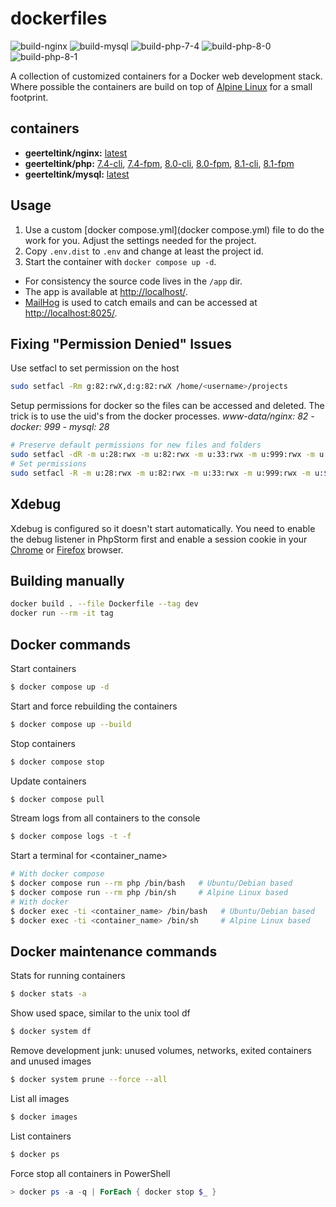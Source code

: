 # dockerfiles

![build-nginx](https://github.com/geerteltink/dockerfiles/workflows/build-nginx/badge.svg)
![build-mysql](https://github.com/geerteltink/dockerfiles/workflows/build-mysql/badge.svg)
![build-php-7-4](https://github.com/geerteltink/dockerfiles/workflows/build-php-7-4/badge.svg)
![build-php-8-0](https://github.com/geerteltink/dockerfiles/workflows/build-php-8-0/badge.svg)
![build-php-8-1](https://github.com/geerteltink/dockerfiles/workflows/build-php-8-1/badge.svg)

A collection of customized containers for a Docker web development stack. Where possible the containers are build on top of [Alpine Linux](http://alpinelinux.org/) for a small footprint.

## containers

- **geerteltink/nginx:** [latest](https://github.com/geerteltink/dockerfiles/blob/master/nginx/latest.dockerfile)
- **geerteltink/php:** [7.4-cli](https://github.com/geerteltink/dockerfiles/blob/master/php/7.4-cli.dockerfile), [7.4-fpm](https://github.com/geerteltink/dockerfiles/blob/master/php/7.4-fpm.dockerfile), [8.0-cli](https://github.com/geerteltink/dockerfiles/blob/master/php/8.0-cli.dockerfile), [8.0-fpm](https://github.com/geerteltink/dockerfiles/blob/master/php/8.0-fpm.dockerfile), [8.1-cli](https://github.com/geerteltink/dockerfiles/blob/master/php/8.1-cli.dockerfile), [8.1-fpm](https://github.com/geerteltink/dockerfiles/blob/master/php/8.1-fpm.dockerfile)
- **geerteltink/mysql:** [latest](https://github.com/geerteltink/dockerfiles/blob/master/mysql/latest.dockerfile)

## Usage

1. Use a custom [docker compose.yml](docker compose.yml) file to do the work for you. Adjust the settings needed for the project.
2. Copy `.env.dist` to `.env` and change at least the project id.
3. Start the container with `docker compose up -d`.

- For consistency the source code lives in the `/app` dir.
- The app is available at [http://localhost/](http://localhost/).
- [MailHog](https://github.com/mailhog/MailHog) is used to catch emails and can be accessed at [http://localhost:8025/](http://localhost:8025/).

## Fixing "Permission Denied" Issues

Use setfacl to set permission on the host

```bash
sudo setfacl -Rm g:82:rwX,d:g:82:rwX /home/<username>/projects
```

Setup permissions for docker so the files can be accessed and deleted.
The trick is to use the uid's from the docker processes.
_www-data/nginx: 82 - docker: 999 - mysql: 28_

```bash
# Preserve default permissions for new files and folders
sudo setfacl -dR -m u:28:rwx -m u:82:rwx -m u:33:rwx -m u:999:rwx -m u:$(whoami):rwx data
# Set permissions
sudo setfacl -R -m u:28:rwx -m u:82:rwx -m u:33:rwx -m u:999:rwx -m u:$(whoami):rwx data
```

## Xdebug

Xdebug is configured so it doesn't start automatically. You need to enable the debug listener in PhpStorm first and enable a session cookie in your [Chrome](https://chrome.google.com/webstore/detail/xdebug-helper/eadndfjplgieldjbigjakmdgkmoaaaoc) or [Firefox](https://chrome.google.com/extensions/detail/eadndfjplgieldjbigjakmdgkmoaaaoc) browser.

## Building manually

```bash
docker build . --file Dockerfile --tag dev
docker run --rm -it tag
```

## Docker commands

Start containers

```bash
$ docker compose up -d
```

Start and force rebuilding the containers

```bash
$ docker compose up --build
```

Stop containers

```bash
$ docker compose stop
```

Update containers

```bash
$ docker compose pull
```

Stream logs from all containers to the console

```bash
$ docker compose logs -t -f
```

Start a terminal for <container_name>

```bash
# With docker compose
$ docker compose run --rm php /bin/bash   # Ubuntu/Debian based
$ docker compose run --rm php /bin/sh     # Alpine Linux based
# With docker
$ docker exec -ti <container_name> /bin/bash   # Ubuntu/Debian based
$ docker exec -ti <container_name> /bin/sh     # Alpine Linux based
```

## Docker maintenance commands

Stats for running containers

```bash
$ docker stats -a
```

Show used space, similar to the unix tool df

```bash
$ docker system df
```

Remove development junk: unused volumes, networks, exited containers and unused images

```bash
$ docker system prune --force --all
```

List all images

```bash
$ docker images
```

List containers

```bash
$ docker ps
```

Force stop all containers in PowerShell

```powershell
> docker ps -a -q | ForEach { docker stop $_ }
```
